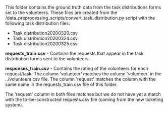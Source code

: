 This folder contains the ground truth data from the task distributions forms set to the volunteers.
These files are created from the /data_preprocessing_scripts/convert_task_distribution.py script with the following task distribution files:

- Task distribution20200320.csv
- Task distribution20200324.csv
- Task distribution20200325.csv


**requests_train.csv** - Contains the requests that appear in the task distribution forms sent to the volunteers. 


**responses_train.csv** - Contains the rating of the volunteers for each request/task. The column 'volunteer' matches the column 'volunteer' in the ../volunteers.csv file. The column 'request' matches the column with the same name in the requests_train.csv file of this folder. 

The 'request' column in both files matches but we do not have yet a match with the to-be-constructed requests.csv file (coming from the new ticketing system). 